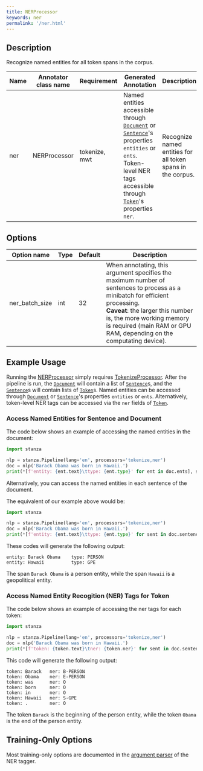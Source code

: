```yaml
---
title: NERProcessor 
keywords: ner
permalink: '/ner.html'
---
```


## Description

Recognize named entities for all token spans in the corpus.

| Name | Annotator class name | Requirement | Generated Annotation | Description |
| --- | --- | --- | --- | --- | 
| ner | NERProcessor | tokenize, mwt | Named entities accessible through [`Document`](data_objects.md#document) or [`Sentence`](data_objects.md#sentence)'s properties `entities` or `ents`. Token-level NER tags accessible through [`Token`](data_objects.md#token)'s properties `ner`. | Recognize named entities for all token spans in the corpus. |

## Options

| Option name | Type | Default | Description |
| --- | --- | --- | --- |
| ner_batch_size | int | 32 | When annotating, this argument specifies the maximum number of sentences to process as a minibatch for efficient processing. <br>**Caveat**: the larger this number is, the more working memory is required (main RAM or GPU RAM, depending on the computating device). |


## Example Usage

Running the [NERProcessor](ner.md) simply requires [TokenizeProcessor](tokenize.md). After the pipeline is run, the [`Document`](data_objects.md#document) will contain a list of [`Sentence`](data_objects.md#sentence)s, and the [`Sentence`](data_objects.md#sentence)s will contain lists of [`Token`](data_objects.md#token)s. 
Named entities can be accessed through [`Document`](data_objects.md#document) or [`Sentence`](data_objects.md#sentence)'s properties `entities` or `ents`.
Alternatively, token-level NER tags can be accessed via the `ner` fields of [`Token`](data_objects.md#token).

### Access Named Entities for Sentence and Document

The code below shows an example of accessing the named entities in the document:

```python
import stanza

nlp = stanza.Pipeline(lang='en', processors='tokenize,ner')
doc = nlp('Barack Obama was born in Hawaii.')
print(*[f'entity: {ent.text}\ttype: {ent.type}' for ent in doc.ents], sep='\n')
```

Alternatively, you can access the named entities in each sentence of the document. 

The equivalent of our example above would be:

```python
import stanza

nlp = stanza.Pipeline(lang='en', processors='tokenize,ner')
doc = nlp('Barack Obama was born in Hawaii.')
print(*[f'entity: {ent.text}\ttype: {ent.type}' for sent in doc.sentences for ent in sent.ents], sep='\n')
```

These codes will generate the following output:

```
entity: Barack Obama    type: PERSON
entity: Hawaii          type: GPE
```

The span `Barack Obama` is a person entity, while the span `Hawaii` is a geopolitical entity.

### Access Named Entity Recogition (NER) Tags for Token

The code below shows an example of accessing the ner tags for each token:

```python
import stanza

nlp = stanza.Pipeline(lang='en', processors='tokenize,ner')
doc = nlp('Barack Obama was born in Hawaii.')
print(*[f'token: {token.text}\tner: {token.ner}' for sent in doc.sentences for token in sent.tokens], sep='\n')
```

This code will generate the following output:

```
token: Barack   ner: B-PERSON
token: Obama    ner: E-PERSON
token: was      ner: O
token: born     ner: O
token: in       ner: O
token: Hawaii   ner: S-GPE
token: .        ner: O
```

The token `Barack` is the beginning of the person entity, while the token `Obama` is the end of the person entity.

## Training-Only Options

Most training-only options are documented in the [argument parser](https://github.com/stanfordnlp/stanza/blob/master/stanza/models/ner_tagger.py#L32) of the NER tagger.